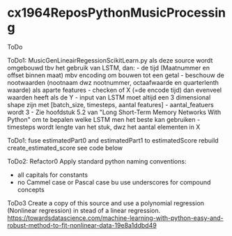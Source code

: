 # cx1964ReposPythonMusicProcessing

ToDo 

ToDo1:
        MusicGenLineairRegessionScikitLearn.py als deze source wordt omgebouwd tbv het gebruik van LSTM,
        dan:
        - de tijd (Maatnummer en offset binnen maat) mbv encoding om bouwen tot een getal
        - beschouw de nootwaarden (nootnaam dwz nootnummer, octaafwaarde en quarterlenth waarde) als aparte features
        - checken of X (=de encode tijd) dan evenveel  waarden heeft als de Y
        - input van LSTM moet altijd een 3 dimensional shape zijn met [batch_size, timesteps, aantal features]
        - aantal_featuers wordt 3
        - Zie hoofdstuk 5.2 van "Long Short-Term Memory Networks With Python" om te bepalen welke LSTM men het
          beste kan gebruiken
        - timesteps wordt lengte van het stuk, dwz het aantal elementen in X 

ToDo1: 
fuse estimatedPart0 and estimatedPart1 to estimatedScore
rebuild create_estimated_score
see code below

ToDo2:
Refactor0
Apply standard python naming conventions:
- all capitals for constants
- no Cammel case or Pascal case bu use underscores for compound concepts


ToDo3
Create a copy of this source and use a polynomial regression (Nonlinear regression) in stead of a linear regression.
https://towardsdatascience.com/machine-learning-with-python-easy-and-robust-method-to-fit-nonlinear-data-19e8a1ddbd49
